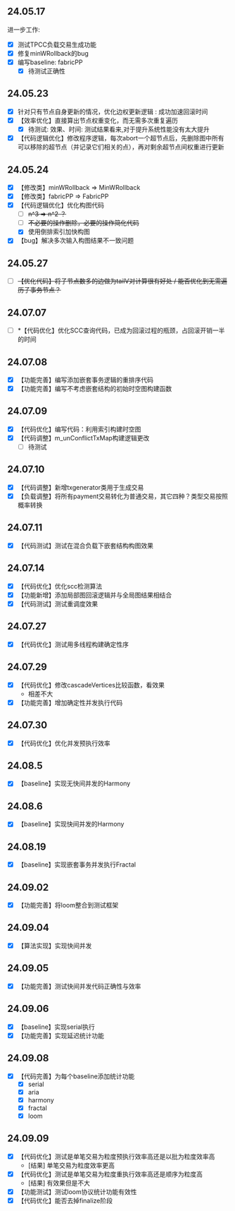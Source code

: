 ## 24.05.17
进一步工作:
- [x] 测试TPCC负载交易生成功能
- [x] 修复minWRollback的bug
- [x] 编写baseline: fabricPP
  - [x] 待测试正确性

## 24.05.23
- [x] 针对只有节点自身更新的情况，优化边权更新逻辑 : 成功加速回滚时间
- [x] 【效率优化】直接算出节点权重变化，而无需多次重复遍历
  - [x] 待测试: 效果、时间: 测试结果看来,对于提升系统性能没有太大提升
- [x] 【代码逻辑优化】修改程序逻辑，每次abort一个超节点后，先删除图中所有可以移除的超节点（并记录它们相关的点），再对剩余超节点间权重进行更新

## 24.05.24
- [x] 【修改类】minWRollback => MinWRollback
- [x] 【修改类】fabricPP => FabricPP
- [x] 【代码逻辑优化】优化构图代码
  - [ ] ~~n^3 => n^2 ？~~
  - [ ] ~~不必要的操作删除，必要的操作简化代码~~
  - [x] 使用倒排索引加快构图
- [x] 【bug】解决多次输入构图结果不一致问题

## 24.05.27
- [ ] ~~【优化代码】将子节点数多的边做为tailV对计算很有好处 / 能否优化到无需遍历子事务节点？~~

## 24.07.07
- [ ] *【代码优化】优化SCC查询代码，已成为回滚过程的瓶颈，占回滚开销一半的时间

## 24.07.08
- [x] 【功能完善】编写添加嵌套事务逻辑的重排序代码
- [x] 【功能完善】编写不考虑嵌套结构的初始时空图构建函数

## 24.07.09
- [x] 【代码优化】编写代码：利用索引构建时空图
- [x] 【代码调整】m_unConflictTxMap构建逻辑更改
  - [ ] 待测试

## 24.07.10
- [x] 【代码调整】新增txgenerator类用于生成交易
- [x] 【负载调整】将所有payment交易转化为普通交易，其它四种？类型交易按照概率转换

## 24.07.11
- [x] 【代码测试】测试在混合负载下嵌套结构构图效果

## 24.07.14
- [x] 【代码优化】优化scc检测算法
- [x] 【功能新增】添加局部图回滚逻辑并与全局图结果相结合
- [x] 【代码测试】测试重调度效果

## 24.07.27
- [x] 【代码优化】测试用多线程构建确定性序

## 24.07.29
- [x] 【代码优化】修改cascadeVertices比较函数，看效果
    - 相差不大
- [x] 【功能完善】增加确定性并发执行代码

## 24.07.30
- [x] 【代码优化】优化并发预执行效率

## 24.08.5
- [x] 【baseline】实现无快间并发的Harmony

## 24.08.6
- [x] 【baseline】实现快间并发的Harmony

## 24.08.19
- [x] 【baseline】实现嵌套事务并发执行Fractal

## 24.09.02
- [x] 【功能完善】将loom整合到测试框架

## 24.09.04
- [x] 【算法实现】实现快间并发

## 24.09.05
- [x] 【功能完善】测试快间并发代码正确性与效率

## 24.09.06
- [x] 【baseline】实现serial执行
- [x] 【功能完善】实现延迟统计功能

## 24.09.08
- [x] 【代码完善】为每个baseline添加统计功能
    - [x] serial
    - [x] aria
    - [x] harmony
    - [x] fractal
    - [x] loom

## 24.09.09
- [x] 【代码优化】测试是单笔交易为粒度预执行效率高还是以批为粒度效率高
  - [结果] 单笔交易为粒度效率更高
- [x] 【代码优化】测试是单笔交易为粒度重执行效率高还是顺序为粒度高
  - [结果] 有效果但是不大 
- [x] 【功能测试】测试loom协议统计功能有效性
- [x] 【代码优化】能否去掉finalize阶段